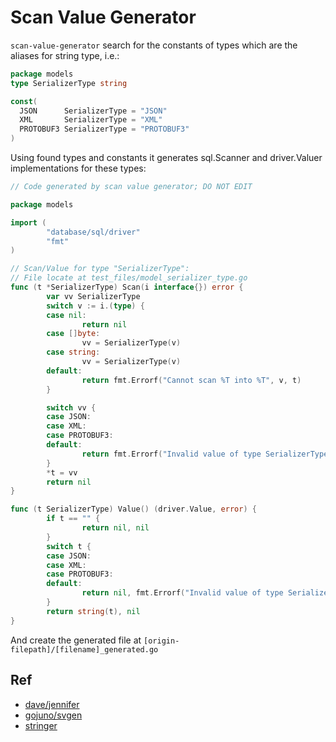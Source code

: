 Scan Value Generator
===

`scan-value-generator` search for the constants of types which are the aliases for string type, i.e.:

```go
package models
type SerializerType string

const(
  JSON      SerializerType = "JSON"
  XML       SerializerType = "XML"
  PROTOBUF3 SerializerType = "PROTOBUF3"
)
``` 

Using found types and constants it generates sql.Scanner and driver.Valuer implementations for these types:

```go
// Code generated by scan value generator; DO NOT EDIT

package models

import (
        "database/sql/driver"
        "fmt"
)

// Scan/Value for type "SerializerType":
// File locate at test_files/model_serializer_type.go
func (t *SerializerType) Scan(i interface{}) error {
        var vv SerializerType
        switch v := i.(type) {
        case nil:
                return nil
        case []byte:
                vv = SerializerType(v)
        case string:
                vv = SerializerType(v)
        default:
                return fmt.Errorf("Cannot scan %T into %T", v, t)
        }

        switch vv {
        case JSON:
        case XML:
        case PROTOBUF3:
        default:
                return fmt.Errorf("Invalid value of type SerializerType: %v", vv)
        }
        *t = vv
        return nil
}

func (t SerializerType) Value() (driver.Value, error) {
        if t == "" {
                return nil, nil
        }
        switch t {
        case JSON:
        case XML:
        case PROTOBUF3:
        default:
                return nil, fmt.Errorf("Invalid value of type SerializerType: %v", t)
        }
        return string(t), nil
}
```

And create the generated file at `[origin-filepath]/[filename]_generated.go`


## Ref

* [dave/jennifer](https://github.com/dave/jennifer)
* [gojuno/svgen](https://github.com/gojuno/svgen)
* [stringer](https://cs.opensource.google/go/x/tools/+/master:cmd/stringer/)

